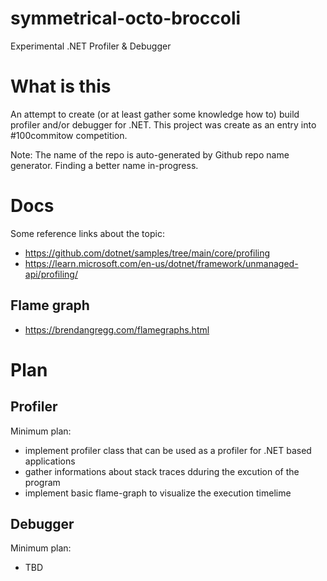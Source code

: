 # symmetrical-octo-broccoli
Experimental .NET Profiler &amp; Debugger

# What is this #
An attempt to create (or at least gather some knowledge how to) build profiler and/or debugger for .NET.
This project was create as an entry into #100commitow competition.

Note: The name of the repo is auto-generated by Github repo name generator. Finding a better name in-progress.

# Docs #
Some reference links about the topic:
- https://github.com/dotnet/samples/tree/main/core/profiling
- https://learn.microsoft.com/en-us/dotnet/framework/unmanaged-api/profiling/

## Flame graph ##
- https://brendangregg.com/flamegraphs.html

# Plan #

## Profiler ##

Minimum plan:
- implement profiler class that can be used as a profiler for .NET based applications
- gather informations about stack traces dduring the excution of the program
- implement basic flame-graph to visualize the execution timelime

## Debugger ##

Minimum plan:
- TBD